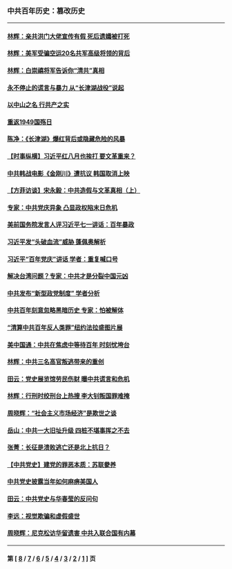 ### 中共百年历史：篡改历史
---
#### [林辉：亲共洪门大佬宣传有假 死后遗孀被打死](../../pages/nf1176115/n14057205.md?09250430) 
#### [林辉：美军受骗空运20名共军高级将领的背后](../../pages/nf1176115/n14052185.md?09250430) 
#### [林辉：白崇禧将军告诉你“清共”真相](../../pages/nf1176115/n14044216.md?09250430) 
#### [永不停止的谎言与暴力 从“长津湖战役”说起](../../pages/nf1176115/n13494094.md?09250430) 
#### [以中山之名 行共产之实](../../pages/nf1176115/n13346437.md?09250430) 
#### [重返1949国殇日](../../pages/nf1176115/n13346372.md?09250430) 
#### [陈净：《长津湖》爆红背后或隐藏危险的风暴](../../pages/nf1176115/n13314364.md?09250430) 
#### [【时事纵横】习近平红八月也挨打 要文革重来？](../../pages/nf1176115/n13231393.md?09250430) 
#### [中共韩战电影《金刚川》遭抗议 韩国取消上映](../../pages/nf1176115/n13219114.md?09250430) 
#### [【方菲访谈】宋永毅：中共造假与文革真相（上）](../../pages/nf1176115/n13200760.md?09250430) 
#### [专家：中共党庆异象 凸显政权陷末日危机](../../pages/nf1176115/n13067084.md?09250430) 
#### [美前国务院发言人评习近平七一讲话：百年暴政](../../pages/nf1176115/n13066986.md?09250430) 
#### [习近平发“头破血流”威胁 蓬佩奥解析](../../pages/nf1176115/n13063604.md?09250430) 
#### [习近平“百年党庆”讲话 学者：重复喊口号](../../pages/nf1176115/n13061411.md?09250430) 
#### [解决台湾问题？专家：中共才是分裂中国元凶](../../pages/nf1176115/n13060811.md?09250430) 
#### [中共发布“新型政党制度” 学者分析](../../pages/nf1176115/n13056354.md?09250430) 
#### [中共百年刻意忽略黑暗历史 专家：怕被解体](../../pages/nf1176115/n13056056.md?09250430) 
#### [“清算中共百年反人类罪”纽约法拉盛图片展](../../pages/nf1176115/n13052220.md?09250430) 
#### [美中国通：中共在焦虑中等待百年 时刻忧垮台](../../pages/nf1176115/n13048820.md?09250430) 
#### [林辉：中共三名高官叛逃带来的重创](../../pages/nf1176115/n13035206.md?09250430) 
#### [田云：党史展览馆劳民伤财 曝中共谎言和危机](../../pages/nf1176115/n13033900.md?09250430) 
#### [林辉：行刑时绞刑台上热搜 李大钊叛国罪难掩](../../pages/nf1176115/n13031965.md?09250430) 
#### [周晓辉：“社会主义市场经济”是欺世之谈](../../pages/nf1176115/n13024090.md?09250430) 
#### [岳山：中共一大旧址升级 四桩不堪事挥之不去](../../pages/nf1176115/n13021697.md?09250430) 
#### [张菁：长征是溃败逃亡还是北上抗日？](../../pages/nf1176115/n13020585.md?09250430) 
#### [【中共党史】建党的罪恶本质：苏联豢养](../../pages/nf1176115/n13011888.md?09250430) 
#### [中共党史披露当年如何麻痹美国人](../../pages/nf1176115/n12966400.md?09250430) 
#### [田云：中共党史与华春莹的反问句](../../pages/nf1176115/n12765178.md?09250430) 
#### [李远：视觉欺骗和虚假盛世](../../pages/nf1176115/n12993376.md?09250430) 
#### [周晓辉：尼克松访华留遗害 中共入联合国有内幕](../../pages/nf1176115/n12991422.md?09250430) 

---
#### 第 [ [8](./8.md?09250430) / [7](./7.md?09250430) / [6](./6.md?09250430) / [5](./5.md?09250430) / [4](./4.md?09250430) / [3](./3.md?09250430) / [2](./2.md?09250430) / [1](./1.md?09250430) ] 页
